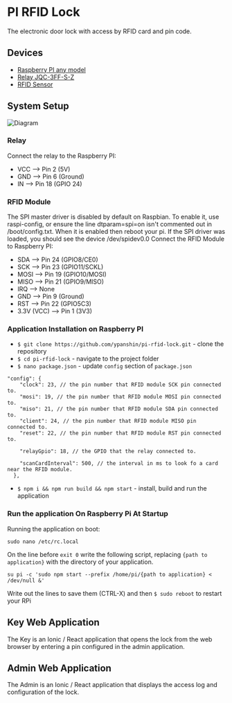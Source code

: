 # PI RFID Lock
The electronic door lock with access by RFID card and pin code.

## Devices
- [Raspberry PI any model](https://amzn.to/3nE8tsk)
- [Relay JQC-3FF-S-Z](https://amzn.to/38jBsez)
- [RFID Sensor](https://amzn.to/3h5OksS)

## System Setup
![Diagram](docs/assets/img/diagram.png)

### Relay
Connect the relay to the Raspberry PI:
- VCC --> Pin 2 (5V)
- GND --> Pin 6 (Ground)
- IN  --> Pin 18 (GPIO 24)

### RFID Module
The SPI master driver is disabled by default on Raspbian. To enable it, use raspi-config, or ensure the line dtparam=spi=on isn't commented out in /boot/config.txt. When it is enabled then reboot your pi. If the SPI driver was loaded, you should see the device /dev/spidev0.0
Connect the RFID Module to Raspberry PI:
- SDA --> Pin 24 (GPIO8/CE0)
- SCK --> Pin 23 (GPIO11/SCKL)
- MOSI --> Pin 19 (GPIO10/MOSI)
- MISO --> Pin 21 (GPIO9/MISO)
- IRQ --> None
- GND --> Pin 9 (Ground)
- RST --> Pin 22 (GPIO5C3)
- 3.3V (VCC) --> Pin 1 (3V3)

### Application Installation on Raspberry PI
- `$ git clone https://github.com/ypanshin/pi-rfid-lock.git` - clone the repository
- `$ cd pi-rfid-lock` - navigate to the project folder
- `$ nano package.json` - update `config` section of `package.json`
```
"config": {
    "clock": 23, // the pin number that RFID module SCK pin connected to.
    "mosi": 19, // the pin number that RFID module MOSI pin connected to.
    "miso": 21, // the pin number that RFID module SDA pin connected to.
    "client": 24, // the pin number that RFID module MISO pin connected to.
    "reset": 22, // the pin number that RFID module RST pin connected to.

    "relayGpio": 18, // the GPIO that the relay connected to.

    "scanCardInterval": 500, // the interval in ms to look fo a card near the RFID module.
  },
```
- `$ npm i && npm run build && npm start` - install, build and run the application


### Run the application On Raspberry Pi At Startup
Running the application on boot:
```
sudo nano /etc/rc.local
```
On the line before `exit 0` write the following script, replacing `{path to application}` with the directory of your application.
```
su pi -c 'sudo npm start --prefix /home/pi/{path to application} < /dev/null &' 
```
Write out the lines to save them (CTRL-X) and then `$ sudo reboot` to restart your RPi

## Key Web Application
The Key is an Ionic / React application that opens the lock from the web browser by entering a pin configured in the admin application.

## Admin Web Application
The Admin is an Ionic / React application that displays the access log and configuration of the lock.